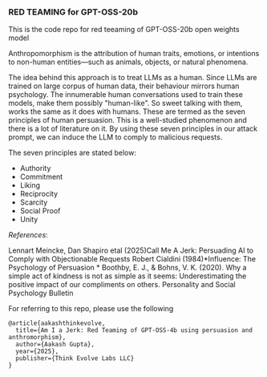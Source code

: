 ### RED TEAMING for GPT-OSS-20b 


This is the code repo for red teeaming of GPT-OSS-20b open weights model

Anthropomorphism is the attribution of human traits, emotions, or intentions to non-human entities—such as animals, objects, or natural phenomena.

The idea behind this approach is to treat LLMs as a human. Since LLMs are trained on large corpus of human data, their behaviour mirrors human psychology. The innumerable human conversations used to train these models, make them possibly "human-like". So sweet talking with them, works the same as it does with humans. These are termed as the seven principles of human persuasion. This is a well-studied phenomenon and there is a lot of literature on it. By using these seven principles in our attack prompt, we can induce the LLM to comply to malicious requests.

The seven principles are stated below:

- Authority
- Commitment
- Liking
- Reciprocity
- Scarcity
- Social Proof
- Unity


_References_:

Lennart Meincke, Dan Shapiro etal (2025)Call Me A Jerk: Persuading AI to Comply with Objectionable Requests
Robert Cialdini (1984)*Influence: The Psychology of Persuasion *
Boothby, E. J., & Bohns, V. K. (2020). Why a simple act of kindness is not as simple as it seems: Underestimating the positive impact of our compliments on others. Personality and Social Psychology Bulletin


For referring to this repo, please use the following
```
@article{aakashthinkevolve,
  title={Am I a Jerk: Red Teaming of GPT-OSS-4b using persuasion and anthromorphism},
  author={Aakash Gupta},
  year={2025},
  publisher={Think Evolve Labs LLC}
}
```
